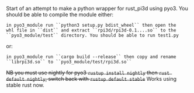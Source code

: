 Start of an attempt to make a python wrapper for rust_pi3d using pyo3.
You should be able to compile the module either:

    in pyo3_module run ``python3 setup.py bdist_wheel`` then open the
    whl file in ``dist`` and extract ``rpi3d/rpi3d-0.1....so`` to the 
    ``pyo3_module/test`` directory. You should be able to run test1.py

or:

    in pyo3_module run ``cargo build --release`` then copy and rename
    ``librpi3d.so`` to ``pyo3_module/test/rpi3d.so``

~~NB you must use nightly for pyo3 ``rustup install nightly`` then
``rust default nightly``, switch back with ``rustup default stable``~~ Works
using stable rust now.
